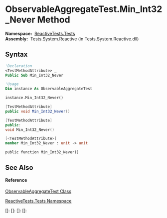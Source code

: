 # ObservableAggregateTest.Min\_Int32\_Never Method

**Namespace:**  [ReactiveTests.Tests](ReactiveTests.Tests\ReactiveTests.Tests.md)  
**Assembly:**  Tests.System.Reactive (in Tests.System.Reactive.dll)

## Syntax

```vb
'Declaration
<TestMethodAttribute> _
Public Sub Min_Int32_Never
```

```vb
'Usage
Dim instance As ObservableAggregateTest

instance.Min_Int32_Never()
```

```csharp
[TestMethodAttribute]
public void Min_Int32_Never()
```

```c++
[TestMethodAttribute]
public:
void Min_Int32_Never()
```

```fsharp
[<TestMethodAttribute>]
member Min_Int32_Never : unit -> unit 
```

```jscript
public function Min_Int32_Never()
```

## See Also

#### Reference

[ObservableAggregateTest Class](ObservableAggregateTest\ObservableAggregateTest.md)

[ReactiveTests.Tests Namespace](ReactiveTests.Tests\ReactiveTests.Tests.md)

[]: 
[]: 
[]: 
[]: 